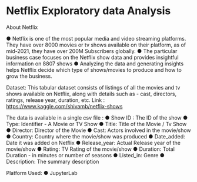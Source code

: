 # Netflix Exploratory data Analysis

About Netflix

● Netflix is one of the most popular media and video streaming platforms. They have over 8000 movies or tv shows available on their platform, as of mid-2021, they have over 200M Subscribers globally.
● The particular business case focuses on the Netflix show data and provides insightful information on 8807 shows
● Analyzing the data and generating insights helps Netflix decide which type of shows/movies to produce and how to grow the business.

Dataset:
This tabular dataset consists of listings of all the movies and tv shows available on Netflix, along with details such as - cast, directors, ratings, release year, duration, etc.
Link : https://www.kaggle.com/shivamb/netflix-shows
 
The data is available in a single csv file :
● Show ID : The ID of the show
● Type: Identifier - A Movie or TV Show
● Title: Title of the Movie / Tv Show
● Director: Director of the Movie
● Cast: Actors involved in the movie/show
● Country: Country where the movie/show was produced
● Date_added: Date it was added on Netflix
● Release_year: Actual Release year of the movie/show
● Rating: TV Rating of the movie/show
● Duration: Total Duration - in minutes or number of seasons
● Listed_in: Genre
● Description: The summary description

Platform Used:
● JupyterLab
